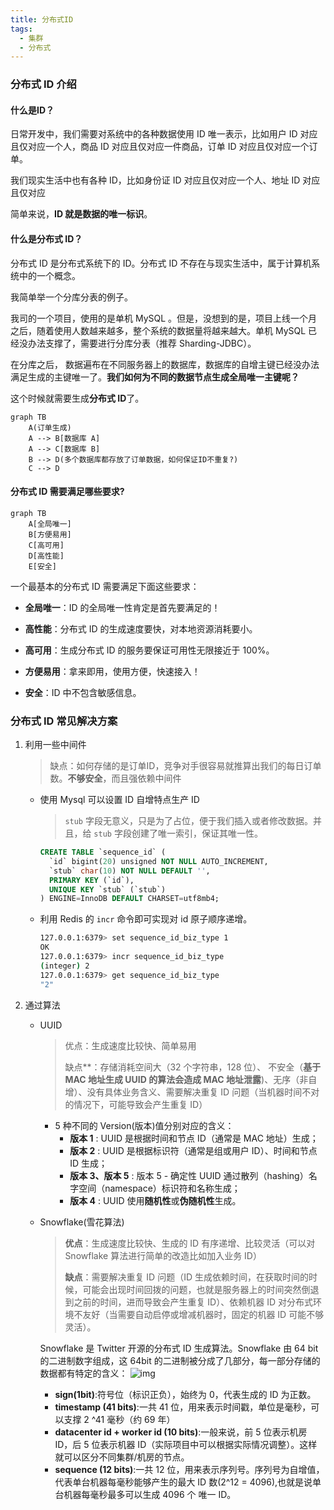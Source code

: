 ```yaml
---
title: 分布式ID
tags: 
  - 集群
  - 分布式
---
```

<!-- more -->

### 分布式 ID 介绍

#### 什么是ID？

日常开发中，我们需要对系统中的各种数据使用 ID 唯一表示，比如用户 ID 对应且仅对应一个人，商品 ID 对应且仅对应一件商品，订单 ID 对应且仅对应一个订单。

我们现实生活中也有各种 ID，比如身份证 ID 对应且仅对应一个人、地址 ID 对应且仅对应

简单来说，**ID 就是数据的唯一标识**。

#### 什么是分布式 ID？

分布式 ID 是分布式系统下的 ID。分布式 ID 不存在与现实生活中，属于计算机系统中的一个概念。

我简单举一个分库分表的例子。

我司的一个项目，使用的是单机 MySQL 。但是，没想到的是，项目上线一个月之后，随着使用人数越来越多，整个系统的数据量将越来越大。单机 MySQL 已经没办法支撑了，需要进行分库分表（推荐 Sharding-JDBC）。

在分库之后， 数据遍布在不同服务器上的数据库，数据库的自增主键已经没办法满足生成的主键唯一了。**我们如何为不同的数据节点生成全局唯一主键呢？**

这个时候就需要生成**分布式 ID**了。

```mermaid
graph TB
	A(订单生成)
	A --> B[数据库 A]
	A --> C[数据库 B]
	B --> D(多个数据库都存放了订单数据，如何保证ID不重复?)
	C --> D
```

#### 分布式 ID 需要满足哪些要求?

```mermaid
graph TB
	A[全局唯一]
	B[方便易用]
	C[高可用]
	D[高性能]
	E[安全]
```

一个最基本的分布式 ID 需要满足下面这些要求：

- **全局唯一**：ID 的全局唯一性肯定是首先要满足的！
- **高性能**：分布式 ID 的生成速度要快，对本地资源消耗要小。
- **高可用**：生成分布式 ID 的服务要保证可用性无限接近于 100%。
- **方便易用**：拿来即用，使用方便，快速接入！

- **安全**：ID 中不包含敏感信息。

### 分布式 ID 常见解决方案

1. 利用一些中间件

   > 缺点：如何存储的是订单ID，竞争对手很容易就推算出我们的每日订单数。**不够安全**，而且强依赖中间件

   - 使用 Mysql 可以设置 ID 自增特点生产 ID 

     > `stub` 字段无意义，只是为了占位，便于我们插入或者修改数据。并且，给 `stub` 字段创建了唯一索引，保证其唯一性。
     ```sql
     CREATE TABLE `sequence_id` (
       `id` bigint(20) unsigned NOT NULL AUTO_INCREMENT,
       `stub` char(10) NOT NULL DEFAULT '',
       PRIMARY KEY (`id`),
       UNIQUE KEY `stub` (`stub`)
     ) ENGINE=InnoDB DEFAULT CHARSET=utf8mb4;
     ```

   - 利用 Redis 的 `incr` 命令即可实现对 id 原子顺序递增。
     ```bash
     127.0.0.1:6379> set sequence_id_biz_type 1
     OK
     127.0.0.1:6379> incr sequence_id_biz_type
     (integer) 2
     127.0.0.1:6379> get sequence_id_biz_type
     "2"
     ```

2. 通过算法

   - UUID

     > 优点：生成速度比较快、简单易用
     >
     > 缺点**：存储消耗空间大（32 个字符串，128 位）、 不安全（**基于 MAC 地址生成 UUID 的算法会造成 MAC 地址泄露**)、无序（非自增）、没有具体业务含义、需要解决重复 ID 问题（当机器时间不对的情况下，可能导致会产生重复 ID）

     - 5 种不同的 Version(版本)值分别对应的含义：
       - **版本 1** : UUID 是根据时间和节点 ID（通常是 MAC 地址）生成；
       - **版本 2** : UUID 是根据标识符（通常是组或用户 ID）、时间和节点 ID 生成；
       - **版本 3、版本 5** : 版本 5 - 确定性 UUID 通过散列（hashing）名字空间（namespace）标识符和名称生成；
       - **版本 4** : UUID 使用**随机性**或**伪随机性**生成。

   - Snowflake(雪花算法)

     > **优点**：生成速度比较快、生成的 ID 有序递增、比较灵活（可以对 Snowflake 算法进行简单的改造比如加入业务 ID）
     >
     > **缺点**：需要解决重复 ID 问题（ID 生成依赖时间，在获取时间的时候，可能会出现时间回拨的问题，也就是服务器上的时间突然倒退到之前的时间，进而导致会产生重复 ID）、依赖机器 ID 对分布式环境不友好（当需要自动启停或增减机器时，固定的机器 ID 可能不够灵活）。

     Snowflake 是 Twitter 开源的分布式 ID 生成算法。Snowflake 由 64 bit 的二进制数字组成，这 64bit 的二进制被分成了几部分，每一部分存储的数据都有特定的含义：
     <img src="https://pic4.zhimg.com/v2-0ca4a4125b1cbda69cfa972b1e568ffb_r.jpg" title="" alt="img" data-align="center">

     - **sign(1bit)**:符号位（标识正负），始终为 0，代表生成的 ID 为正数。
     - **timestamp (41 bits)**:一共 41 位，用来表示时间戳，单位是毫秒，可以支撑 2 ^41 毫秒（约 69 年）
     - **datacenter id + worker id (10 bits)**:一般来说，前 5 位表示机房 ID，后 5 位表示机器 ID（实际项目中可以根据实际情况调整）。这样就可以区分不同集群/机房的节点。
     - **sequence (12 bits)**:一共 12 位，用来表示序列号。序列号为自增值，代表单台机器每毫秒能够产生的最大 ID 数(2^12 = 4096),也就是说单台机器每毫秒最多可以生成 4096 个 唯一 ID。


